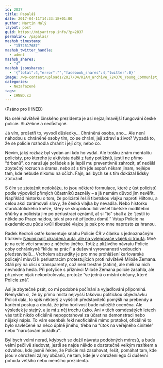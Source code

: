```yaml
---
id: 2837
title: Papaláš
date: 2017-04-11T14:33:18+01:00
author: Martin Malý
layout: post
guid: https://misantrop.info/?p=2837
permalink: /papalas/
mashsb_timestamp:
  - "1572517687"
mashsb_twitter_handle:
  - adent
mashsb_shares:
  - "4"
mashsb_jsonshares:
  - '{"total":4,"error":"","facebook_shares":4,"twitter":0}'
image: /wp-content/uploads/2017/04/RIAN_archive_724370_Young_Communist_League_Central_Committee_holds_plenary_session.jpg
categories:
  - Nezařazené
tags:
  - IHNED.cz
---
```

(Psáno pro IHNED)

Na celé návštěvě čínského prezidenta je asi nejzajímavější fungování české policie. Služebné a nedůstojné.

Já vím, prošetří to, vyvodí důsledky… Chráněná osoba, ano… Ale není náhodou u chráněné osoby tím, co se chrání, její zdraví a život? Vypadá to, že se policie rozhodla chránit i její city, nebo co.

Nevím, jaký rozkaz byl vydán ani kdo ho vydal. Ale trošku znám mentalitu policisty, pro kterého je aktivista další z řady potížistů, jestli ne přímo “drbanů”, co narušuje pořádek a je lepší mu preventivně zahrozit, ať nedělá zbytečný rozruch a drama, nebo ať s tím jde aspoň někam jinam, nejlépe tam, kde nebude nikomu na očích. Fajn, asi bych se s tím dokázal lidsky ztotožnit.

S čím se ztotožnit nedokážu, to jsou některé formulace, které z úst policistů podle výpovědí přímých účastníků zazněly &#8211; a já nemám důvod jim nevěřit. Například historku o tom, že policisté řešili tibetskou vlajku naproti Hiltonu, a celou akci zarámovali slovy, že česká vlajka by nevadila. Nebo historku starokatolického kněze, který se skupinkou lidí věšel tibetské modlitební šňůrky a policista jim po perlustraci oznámil, ať si “to” sbalí a že “jestli to někde po Praze najdou, tak si pro ně přijedou domů.” Vstup Policie na akademickou půdu kvůli tibetské vlajce je pak pro mne naprosto za hranou.

Radek Kedroň ostře komentuje snahu Policie ČR v článku s jednoznačným titulkem: [Neumí najít ukradená auta, ale na vylepovače vlajek si troufá](https://www.lidovky.cz/kedron-ceska-policie-neumi-najit-ukradena-auta-ale-na-vylepovace-vlajek-si-troufa-gp7-/nazory.aspx?c=A160401_175429_ln_nazory_gib). Mně je na celé věci smutno z něčeho jiného. Totiž z plíživého návratu Policie coby ochránkyně “klidu na práci” a duševní vyrovnanosti vedoucích představitelů… Vrcholem absurdity je pro mne prohlášení karlovarské policejní mluvčí k perlustracím protestujících proti návštěvě Miloše Zemana. Stáli prý na ulici s transparenty, což není trestné (zatím), ale měli na nich nevhodná hesla. Při potyčce s příznivci Miloše Zemana policie zasáhla, ale příznivce nijak nekontrolovala, protože “se jedná o místní občany, které Policie zná”.

Asi je zbytečné psát, co mi podobné počínání a vyjadřování připomíná. Nemyslím si, že by přímo místa nejvyšší takovou politickou objednávku Policii dala, to spíš některý z vyšších představitelů pomýšlí na prebendy a kariérní postup a doufá, že jeho horlivost bude náležitě oceněna. Ale výsledek je stejný, a je mi z něj trochu úzko. Ani v těch osmdesátých letech vás totiž nikdo oficiálně nepopotahoval za účast na demonstraci nebo nějaký nápis. To vám esenbák řekl neoficiálně mimo protokol, oficiálně to bylo navlečené na něco úplně jiného, třeba na “útok na veřejného činitele” nebo “narušování pořádku”.

Byl bych velmi nerad, kdybych se dožil návratu podobných móresů, a budu velmi pečlivě sledovat, jestli se najde někdo s dostatečně velkým razítkem a odvahou, kdo jasně řekne, že Policie má zasahovat, řešit, pomáhat tam, kde jsou v ohrožení zájmy občanů, ne tam, kde je v ohrožení ego či duševní pohoda většího nebo menšího prezidenta.